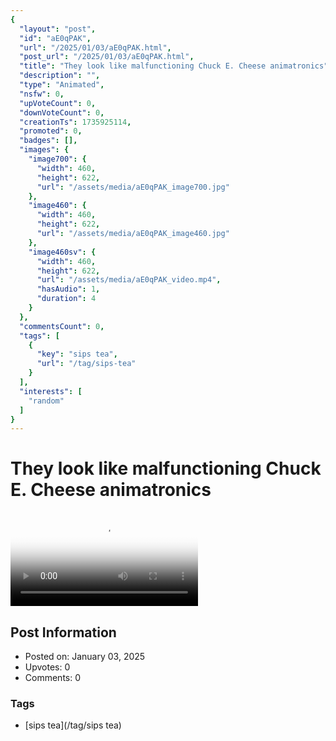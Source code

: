 ```yaml
---
{
  "layout": "post",
  "id": "aE0qPAK",
  "url": "/2025/01/03/aE0qPAK.html",
  "post_url": "/2025/01/03/aE0qPAK.html",
  "title": "They look like malfunctioning Chuck E. Cheese animatronics",
  "description": "",
  "type": "Animated",
  "nsfw": 0,
  "upVoteCount": 0,
  "downVoteCount": 0,
  "creationTs": 1735925114,
  "promoted": 0,
  "badges": [],
  "images": {
    "image700": {
      "width": 460,
      "height": 622,
      "url": "/assets/media/aE0qPAK_image700.jpg"
    },
    "image460": {
      "width": 460,
      "height": 622,
      "url": "/assets/media/aE0qPAK_image460.jpg"
    },
    "image460sv": {
      "width": 460,
      "height": 622,
      "url": "/assets/media/aE0qPAK_video.mp4",
      "hasAudio": 1,
      "duration": 4
    }
  },
  "commentsCount": 0,
  "tags": [
    {
      "key": "sips tea",
      "url": "/tag/sips-tea"
    }
  ],
  "interests": [
    "random"
  ]
}
---
```


# They look like malfunctioning Chuck E. Cheese animatronics

<video controls playsinline loop poster="/assets/media/aE0qPAK_image460.jpg">
  <source src="/assets/media/aE0qPAK_video.mp4" type="video/mp4">
  Your browser does not support the video tag.
</video>

## Post Information

- Posted on: January 03, 2025
- Upvotes: 0
- Comments: 0

### Tags

- [sips tea](/tag/sips tea)
